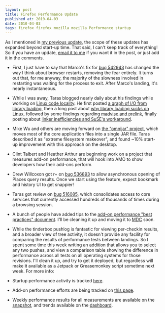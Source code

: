 ```yaml
---
layout: post
title: Firefox Performance Update
published_at: 2010-04-03
date: 2010-04-03
tags: firefox firefox mozilla mozilla Performance startup
---
```


As I mentioned in [my previous update](http://autonome.wordpress.com/2010/03/19/firefox-performance-update-startup-and-otherwise-march-19-2010/), the scope of these updates has expanded beyond start-up time. That said, I can't keep track of everything! So if you have an update, [email it to me](mailto:dietrich@mozilla.com) if you want it in the post, or just add it in the comments.

*   First, I just have to say that Marco's fix for [bug 542943](https://bugzilla.mozilla.org/show_bug.cgi?id=542943) has changed the way I think about browser restarts, removing the fear entirely. It turns out that, for me anyway, the majority of the slowness involved in restarting was waiting for the process to exit. After Marco's landing, it's nearly instantaneous.
*   While I was away, Taras blogged nearly daily about his findings while working on [Linux code locality](https://bugzilla.mozilla.org/show_bug.cgi?id=549749). He first posted [a graph of I/O from library loading](http://blog.mozilla.com/tglek/2010/03/23/when-in-trouble-draw-a-picture/), then a long post about [why library loading sucks on Linux](http://blog.mozilla.com/tglek/2010/03/24/linux-why-loading-binaries-from-disk-sucks/), followed by some findings regarding [madvise and prelink](http://blog.mozilla.com/tglek/2010/03/25/madvise-prelink-update/), finally posting about [linker inefficiencies and SuSE's workaround](http://blog.mozilla.com/tglek/2010/03/29/linux-startup-inefficiency/).
*   Mike Wu and others are moving forward on [the "omnijar" project](https://bugzilla.mozilla.org/show_bug.cgi?id=552121), which moves most of the core application files into a single JAR file. Taras described it as "extreme filesystem makeover", and found ~10% start-up improvement with this approach on the desktop.
*   Clint Talbert and Heather Arthur are beginning work on a project that measures add-on performance, that will hook into AMO to show developers how their add-ons perform.
*   Drew Willcoxon got r+ on [bug 536893](https://bugzilla.mozilla.org/show_bug.cgi?id=536893) to allow asynchronous opening of Places query results. Once we start using the feature, expect bookmark and history UI to get snappier!
*   Taras got review on [bug 516085](https://bugzilla.mozilla.org/show_bug.cgi?id=516085), which consolidates access to core services that currently accessed hundreds of thousands of times during a browsing session.
*   A bunch of people have added tips to the [add-on performance "best practices" document](https://wiki.mozilla.org/Performance/Addons/BestPractices). I'll be cleaning it up and moving it to [MDC](https://developer.mozilla.org) soon.
*   While the tinderbox pushlog is fantastic for viewing per-checkin results, and a broader view of tree activity, it doesn't provide any facility for comparing the results of performance tests between landings. So I spent some time this week writing an addition that allows you to select any two pushes, and view a comparison table showing the difference in performance across all tests on all operating systems for those revisions. I'll clean it up, and try to get it deployed, but regardless will make it available as a Jetpack or Greasemonkey script sometime next week.
For more info:

*   Startup performance activity is tracked [here](https://wiki.mozilla.org/Firefox/Projects/Startup_Time_Improvements).
*   Add-on performance efforts are being tracked on [this page](https://wiki.mozilla.org/Performance/Addons).
*   Weekly performance results for all measurements are available on the [snapshot](http://graphs.mozilla.org/dashboard/snapshot/), and trends available on the [dashboard](http://graphs.mozilla.org/dashboard/).